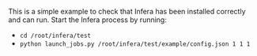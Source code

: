 This is a simple example to check that Infera has been installed correctly and can run.
Start the Infera process by running:
* `cd /root/infera/test`
* `python launch_jobs.py /root/infera/test/example/config.json 1 1 1`